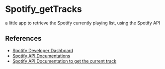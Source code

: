 # Spotify_getTracks
a little app to retrieve the Spotify currently playing list, using the Spotify API


## References
- [Spotify Developer Dashboard](https://developer.spotify.com/dashboard)
- [Spotify API Documentations](https://developer.spotify.com/documentation/web-api/tutorials/getting-started)
- [Spotify API Documentation to get the current track](https://developer.spotify.com/documentation/web-api/reference/get-the-users-currently-playing-track)